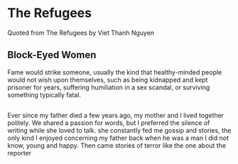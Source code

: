 # The Refugees
Quoted from The Refugees by Viet Thanh Nguyen

## Block-Eyed Women

Fame would strike someone, usually the kind that healthy-minded people would not wish upon themselves, such as being kidnapped and kept prisoner for years, suffering humiliation in a sex scandal, or surviving something typically fatal.
##
Ever since my father died a few years ago, my mother and I lived together politely. We shared a passion for words, but I preferred the  silence of writing while she loved to talk. she constantly fed me gossip and stories, the only kind I enjoyed concerning my father back when he was a man I did not know, young and happy. Then came stories of terror like the one about the reporter  


<!--stackedit_data:
eyJoaXN0b3J5IjpbLTg4NTU4NDc1M119
-->